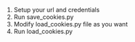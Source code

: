 1. Setup your url and credentials
2. Run save_cookies.py
3. Modify load_cookies.py file as you want
4. Run load_cookies.py 